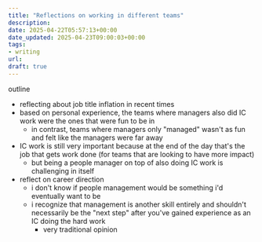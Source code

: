 ```yaml
---
title: "Reflections on working in different teams"
description: 
date: 2025-04-22T05:57:13+00:00
date_updated: 2025-04-23T09:00:03+00:00
tags: 
- writing
url: 
draft: true
---
```


outline
- reflecting about job title inflation in recent times
- based on personal experience, the teams where managers also did IC work were the ones that were fun to be in
	- in contrast, teams where managers only "managed" wasn't as fun and felt like the managers were far away
- IC work is still very important because at the end of the day that's the job that gets work done (for teams that are looking to have more impact)
	- but being a people manager on top of also doing IC work is challenging in itself
- reflect on career direction
	- i don't know if people management would be something i'd eventually want to be
	- i recognize that management is another skill entirely and shouldn't necessarily be the "next step" after you've gained experience as an IC doing the hard work
		- very traditional opinion